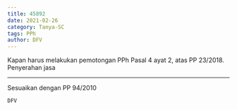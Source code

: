 ```yaml
---
title: 45892
date: 2021-02-26
category: Tanya-SC
tags: PPh
author: DFV
---
```


Kapan harus melakukan pemotongan PPh Pasal 4 ayat 2, atas PP 23/2018. Penyerahan jasa

---

Sesuaikan dengan PP 94/2010

`DFV`
